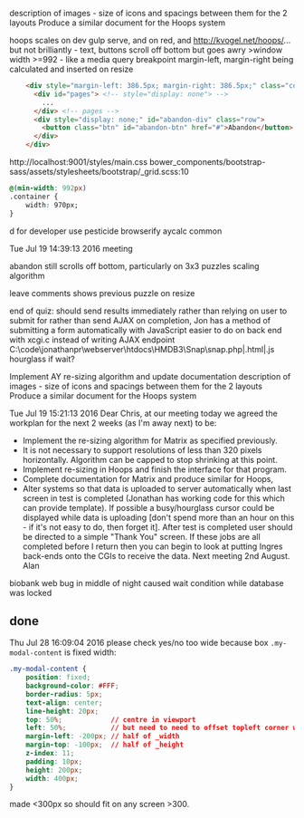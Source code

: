 
description of images - size of icons and spacings between them for the 2 layouts
Produce a similar document for the Hoops system

hoops scales on dev gulp serve, and on red, and http://kvogel.net/hoops/...
but not brilliantly - text, buttons scroll off bottom
but goes awry >window width >=992 - like a media query breakpoint
margin-left, margin-right being calculated and inserted on resize

```html
    <div style="margin-left: 386.5px; margin-right: 386.5px;" class="container">
      <div id="pages"> <!-- style="display: none"> -->
        ...
      </div> <!-- pages -->
      <div style="display: none;" id="abandon-div" class="row">
        <button class="btn" id="abandon-btn" href="#">Abandon</button>
      </div>
    </div>
```

http://localhost:9001/styles/main.css
bower_components/bootstrap-sass/assets/stylesheets/bootstrap/_grid.scss:10
```css
@(min-width: 992px)
.container {
    width: 970px;
}
```

d for developer
use pesticide
browserify
aycalc common

Tue Jul 19 14:39:13 2016 meeting

abandon still scrolls off bottom, particularly on 3x3 puzzles
    scaling algorithm

leave comments shows previous puzzle on resize

end of quiz:
    should send results immediately rather than relying on user to submit for
    rather than send AJAX on completion, Jon has a method of submitting a form automatically with JavaScript
    easier to do on back end with xcgi.c instead of writing AJAX endpoint
    C:\code\jonathanpr\webserver\htdocs\HMDB3\Snap\snap.php|.html|.js
    hourglass if wait?

Implement AY re-sizing algorithm and update documentation
description of images - size of icons and spacings between them for the 2 layouts
Produce a similar document for the Hoops system

Tue Jul 19 15:21:13 2016
Dear Chris, at our meeting today we agreed the workplan for the next 2 weeks (as I'm away next) to be:
* Implement the re-sizing algorithm for Matrix as specified previously.
* It is not necessary to support resolutions of less than 320 pixels horizontally. Algorithm can be capped to stop shrinking at this point.
* Implement re-sizing in Hoops and finish the interface for that program.
* Complete documentation for Matrix and produce similar for Hoops,
* Alter systems so that data is uploaded to server automatically when last screen in test is completed (Jonathan has working code for this which can provide template).  If possible a busy/hourglass cursor could be displayed while data is uploading [don't spend more than an hour on this - if it's not easy to do, then forget it].  After test is completed user should be directed to a simple "Thank You" screen.
If these jobs are all completed before I return then you can begin to look at putting Ingres back-ends onto the CGIs to receive the data. Next meeting 2nd August. Alan

biobank web bug in middle of night caused wait condition while database was locked

## done

Thu Jul 28 16:09:04 2016
please check yes/no too wide
because box `.my-modal-content` is fixed width:

```css
.my-modal-content {
    position: fixed;
    background-color: #FFF;
    border-radius: 5px;
    text-align: center;
    line-height: 20px;
    top: 50%;            // centre in viewport
    left: 50%;           // but need to need to offset topleft corner with margns
    margin-left: -200px; // half of _width
    margin-top: -100px;  // half of _height
    z-index: 11;
    padding: 10px;
    height: 200px;
    width: 400px;
}
```

made <300px so should fit on any screen >300.